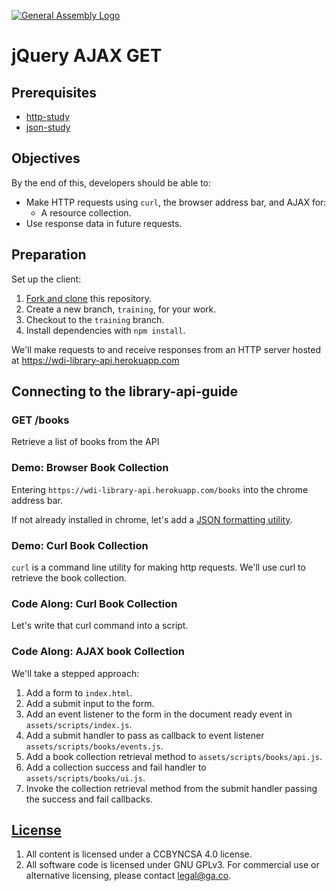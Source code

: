 [![General Assembly Logo](https://camo.githubusercontent.com/1a91b05b8f4d44b5bbfb83abac2b0996d8e26c92/687474703a2f2f692e696d6775722e636f6d2f6b6538555354712e706e67)](https://generalassemb.ly/education/web-development-immersive)

# jQuery AJAX GET

## Prerequisites

-   [http-study](https://git.generalassemb.ly/ga-wdi-boston/http-study)
-   [json-study](https://git.generalassemb.ly/ga-wdi-boston/json-study)

## Objectives

By the end of this, developers should be able to:

- Make HTTP requests using `curl`, the browser address bar, and AJAX for:
  -  A resource collection.
- Use response data in future requests.

## Preparation

Set up the client:

1.  [Fork and clone](https://git.generalassemb.ly/ga-wdi-boston/meta/wiki/ForkAndClone)
    this repository.
1.  Create a new branch, `training`, for your work.
1.  Checkout to the `training` branch.
1.  Install dependencies with `npm install`.

We'll make requests to and receive responses from an HTTP server hosted at https://wdi-library-api.herokuapp.com

## Connecting to the library-api-guide

### GET /books

Retrieve a list of books from the API

### Demo: Browser Book Collection

Entering `https://wdi-library-api.herokuapp.com/books` into the chrome address bar.

If not already installed in chrome, let's add a [JSON formatting utility](https://chrome.google.com/webstore/detail/json-formatter/bcjindcccaagfpapjjmafapmmgkkhgoa?hl=en).

### Demo: Curl Book Collection

`curl` is a command line utility for making http requests.  We'll use curl to
 retrieve the book collection.

### Code Along: Curl Book Collection

Let's write that curl command into a script.

### Code Along: AJAX book Collection

We'll take a stepped approach:

1.  Add a form to `index.html`.
1.  Add a submit input to the form.
1.  Add an event listener to the form in the document ready event in
 `assets/scripts/index.js`.
1.  Add a submit handler to pass as callback to event listener
  `assets/scripts/books/events.js`.
1.  Add a book collection retrieval method to `assets/scripts/books/api.js`.
1.  Add a collection success and fail handler to `assets/scripts/books/ui.js`.
1.  Invoke the collection retrieval method from the submit handler passing the
 success and fail callbacks.

## [License](LICENSE)

1.  All content is licensed under a CC­BY­NC­SA 4.0 license.
1.  All software code is licensed under GNU GPLv3. For commercial use or
    alternative licensing, please contact legal@ga.co.
